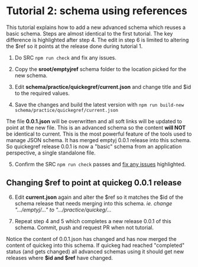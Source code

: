 # Tutorial 2: schema using references

This tutorial explains how to add a new advanced schema
which reuses a basic schema. Steps are almost identical
to the first tutorial. The key difference is highlighted
after step 4. The edit in step 6 is limited to altering
the $ref so it points at the release done during tutorial 1.

1. Do SRC `npm run check` and fix any issues.

2. Copy the **sroot/emptyjref** schema folder to
   the location picked for the new schema. 

3. Edit **schema/practice/quickegref/current.json** and
   change title and $id to the required values.

4. Save the changes and build the latest version
with `npm run build-new schema/practice/quickegref/current.json`

The file **0.0.1.json** will be overwritten and all soft links
will be updated to point at the new file. This is an advanced
schema so the content **will NOT** be identical to
current. This is the most powerful feature of the tools
used to manage JSON schema. It has merged emptyj 0.0.1 release
into this schema. So quickegref release 0.0.1 is now
a "basic" schema from an application perspective, a single
standalone file.

5. Confirm the SRC `npm run check` passes
   and [fix any issues](srcfixes.md) highlighted.

## Changing $ref to point at quickeg 0.0.1 release

6. Edit **current.json** again and alter the $ref
   so it matches the $id of the schema release that needs
   merging into this schema. *ie. change ".../emptyj/..."
   to ".../practice/quickeg/...*

7. Repeat step 4 and 5 which completes a new release 0.0.1 of
   this schema. Commit, push and request PR when not tutorial.

Notice the content of 0.0.1.json has changed and has now merged
the content of quickeg into this schema. If quickeg had reached
"completed" status (and gets changed) all advanced schemas
using it should get new releases where **$id and $ref** have
changed.
